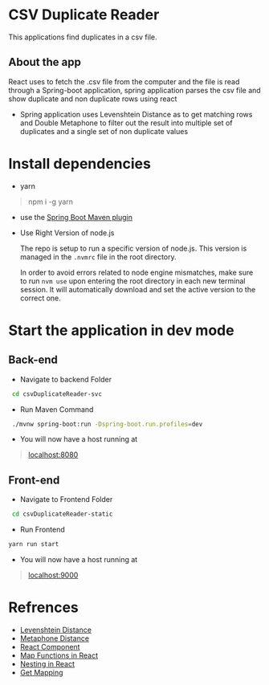 # CSV Duplicate Reader
This applications find duplicates in a csv file.

## About the app

React uses to fetch the .csv file from the computer and the file is read through a Spring-boot application, spring application parses the csv file and show duplicate and non duplicate rows using react 

* Spring application uses Levenshtein Distance as to get matching rows and Double Metaphone to  filter out the result into multiple set of duplicates and a single set of non duplicate values

# Install dependencies
* yarn 
> npm i -g yarn 

* use the [Spring Boot Maven plugin](https://docs.spring.io/spring-boot/docs/current/reference/html/build-tool-plugins-maven-plugin.html) 

 * Use Right Version of node.js 

    The repo is setup to run a specific version of node.js.  This version is managed in the `.nvmrc` file in the root directory.
    
    In order to avoid errors related to node engine mismatches, make sure to run `nvm use` upon entering the root directory in each new terminal session. It will automatically download and set the active version to the correct one.

# Start the application in dev mode

##  Back-end

* Navigate to backend Folder
```bash
 cd csvDuplicateReader-svc
```

* Run Maven Command
```bash
 ./mvnw spring-boot:run -Dspring-boot.run.profiles=dev
```
* You will now have a host running at
> [localhost:8080](http://localhost:8080/)

## Front-end

* Navigate to Frontend Folder
```bash
 cd csvDuplicateReader-static
```

* Run Frontend
```bash
yarn run start
```
* You will now have a host running at
> [localhost:9000](http://localhost:9000/)


# Refrences

* [Levenshtein Distance](https://www.baeldung.com/java-levenshtein-distance#:~:text=The%20Levenshtein%20distance%20is%20a,Insertion%20of%20a%20character%20c)
* [Metaphone Distance](https://xlinux.nist.gov/dads/HTML/doubleMetaphone.html#:~:text=Definition%3A%20An%20algorithm%20to%20code,such%20as%20a%20foreign%20word.)
* [React Component](https://reactjs.org/)
* [Map Functions in React](https://upmostly.com/tutorials/how-to-for-loop-in-react-with-examples)
* [Nesting in React](https://stackoverflow.com/questions/28329382/understanding-unique-keys-for-array-children-in-react-js)
* [Get Mapping](https://developer.okta.com/blog/2018/07/19/simple-crud-react-and-spring-boot)
